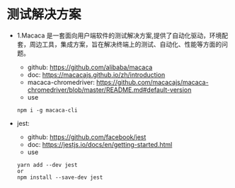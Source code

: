 # 测试解决方案

- 1.Macaca 是一套面向用户端软件的测试解决方案,提供了自动化驱动，环境配套，周边工具，集成方案，旨在解决终端上的测试、自动化、性能等方面的问题。
  - github: https://github.com/alibaba/macaca
  - doc: https://macacajs.github.io/zh/introduction
  - macaca-chromedriver: https://github.com/macacajs/macaca-chromedriver/blob/master/README.md#default-version
  - use
  ```
  npm i -g macaca-cli
  ```


- jest:
  - github: https://github.com/facebook/jest
  - doc: https://jestjs.io/docs/en/getting-started.html
  - use
  ```
  yarn add --dev jest
  or
  npm install --save-dev jest
  ```
